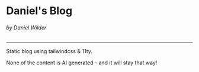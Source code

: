 # Daniel's Blog
###### by Daniel Wilder

---

Static blog using tailwindcss & 11ty.

None of the content is AI generated - and it will stay that way!
